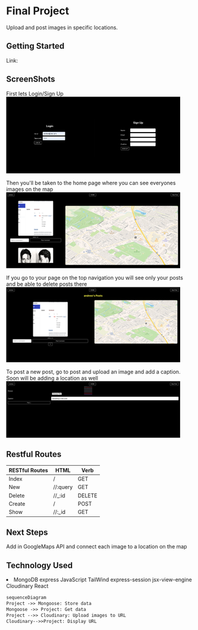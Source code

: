 # Final Project

Upload and post images in specific locations.

## Getting Started

Link:

## ScreenShots

First lets Login/Sign Up
<img src="./images/login.png">

Then you'll be taken to the home page where you can see everyones images on the map
<img src="./images/homepage.png">

If you go to your page on the top navigation you will see only your posts and be able to delete posts there
<img src="./images/userpage.png">

To post a new post, go to post and upload an image and add a caption. Soon will be adding a location as well
<img src="./images/newpost.png">

## Restful Routes

| RESTful Routes | HTML     | Verb   |
| -------------- | -------- | ------ |
| Index          | /        | GET    |
| New            | //:query | GET    |
| Delete         | //\_:id  | DELETE |
| Create         | /        | POST   |
| Show           | //:\_id  | GET    |

## Next Steps

Add in GoogleMaps API and connect each image to a location on the map

## Technology Used

<li>
MongoDB
express
JavaScript
TailWind
express-session
jsx-view-engine
Cloudinary
React
</li>

```mermaid
sequenceDiagram
Project ->> Mongoose: Store data
Mongoose ->> Project: Get data
Project -->> Cloudinary: Upload images to URL
Cloudinary-->>Project: Display URL


```
